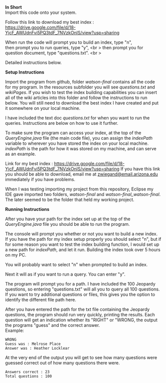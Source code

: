 **In Short** <br />
Import this code onto your system.

Follow this link to download my best index : https://drive.google.com/file/d/18-YjcF_AWUdnFvi5PQ3tdF_7NVzkOnIS/view?usp=sharing

When run the code will prompt you to build an index, type "n", <br />
then prompt you to run queries, type "y", <br \>
then prompt you for question document, type "questions.txt". <br \>

Detailed instructions below.

**Setup Instructions** <br />

Import the program from github, folder *watson-final* contains all the code for my program. In the resources subfolder you will see *questions.txt* and *wikiPages*. If you wish to test the index building capabilities you can insert all of the wiki articles into this folder and follow the instructions to run below. You will still need to download the best index I have created and put it somewhere on your local machine.

I have included the text doc *questions.txt* for when you want to run the queries. Instructions are below on how to use it further.

To make sure the program can access your index, at the top of the *QueryEngine.java* file (the main code file), you
can assign the *indexPath* variable to wherever you have stored the index on your local machine. 
*indexPath* is the path for how it was stored on my machine, and can serve as an example.

Link for my best index : https://drive.google.com/file/d/18-YjcF_AWUdnFvi5PQ3tdF_7NVzkOnIS/view?usp=sharing
If you have this link you should be able to download, email me at zwiegand@email.arizona.edu immediately if you have problems.

When I was testing importing my project from this repository, Eclipse my IDE gave imported two folders, *watson-final* and *watson-final_watson-final*. The later seemed 
to be the folder that held my working project. 

**Running Instructions**

After you have your path for the index set up at the top of the *QueryEngine.java* file you
should be able to run the program.

The console will prompt you whether or not you want to build a new index. If you have the path for my
index setup properly you should select "n", but if for some reason you want to test the index building
function, I would set up a new path for *indexPath*, and let it run. Building the index took over 5 hours on my PC.

You will probably want to select "n" when prompted to build an index.

Next it will as if you want to run a query. You can enter "y".

The program will prompt you for a path. I have included the 100 Jeopardy questions, so entering "questions.txt" will
all you to query all 100 questions. If you want to try additional questions or files, this gives you the option to identify
the different file path here.

After you have entered the path for the txt file containing the Jeopardy questions, the program should run very quickly, 
printing the results. Each question will get an indication whether its "RIGHT" or "WRONG, the output the programs "guess" and the
correct answer. <br />
Example:
```
WRONG
Guess was : Melrose Place
Answer was : Heather Locklear
```
At the very end of the output you will get to see how many questions were guessed correct out of how many questions there were.

```
Answers correct : 23
Total questions : 100
```
